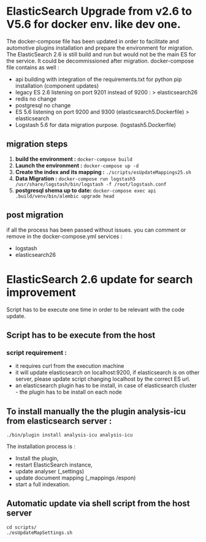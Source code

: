 # ElasticSearch Upgrade from v2.6 to V5.6 for docker env. like dev one.

The docker-compose file has been updated in order to facilitate and automotive plugins installation and prepare the environment for migration.
The ElasticSearch 2.6 is still build and run but would not be the main ES for the service. It could be decommissioned after migration. 
docker-compose file contains as well :

- api building with integration of the requirements.txt for python pip installation (component updates)
- legacy ES 2.6 listening on port 9201 instead of 9200 : > elasticsearch26
- redis no change
- postgresql no change
- ES 5.6 listening on port 9200 and 9300 (elasticsearch5.Dockerfile) > elasticsearch
- Logstash 5.6 for data migration purpose. (logstash5.Dockerfile) 

## migration steps

 1. **build the environment :**  ` docker-compose build `
 2. **Launch the environment :** ` docker-compose up -d `
 3. **Create the index and its mapping :** `./scripts/esUpdateMappings25.sh` 
 4. **Data Migration :** `docker-compose run logstash5 /usr/share/logstash/bin/logstash -f /root/logstash.conf`
 5. **postgresql shema up to date:** `docker-compose exec api .build/venv/bin/alembic upgrade head`

## post migration

if all the process has been passed without issues. you can comment or remove in the docker-compose.yml services :
- logstash
- elasticsearch26

# ElasticSearch 2.6 update for search improvement

Script has to be execute one time in order to be relevant with the code update. 

## Script has to be execute from the host

### script requirement : 
- it requires curl from the execution machine
- it will update elasticsearch on localhost:9200, if elasticsearch is on other server, please update script changing localhost by the correct ES url.
- an elasticsearch plugin has to be install, in case of elasticsearch cluster - the plugin has to be install on each node


## To install manually the the plugin analysis-icu from elasticsearch server :

```
./bin/plugin install analysis-icu analysis-icu
```

The installation process is :
- Install the plugin, 
- restart ElasticSearch instance, 
- update analyser (_settings)
- update document mapping (_mappings /espon)
- start a full indexation.

## Automatic update via shell script from the host server

```
cd scripts/
./esUpdateMapSettings.sh
```


